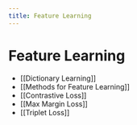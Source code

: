 ```yaml
---
title: Feature Learning
---
```


# Feature Learning
- [[Dictionary Learning]]
- [[Methods for Feature Learning]]
- [[Contrastive Loss]]
- [[Max Margin Loss]]
- [[Triplet Loss]]




















